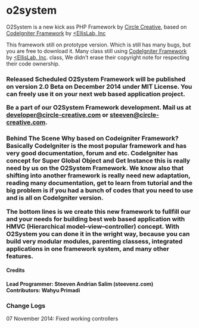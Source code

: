 o2system
========

O2System is a new kick ass PHP Framework by <a href="www.circle-creative.com">Circle Creative</a>, based on <a href="www.codeigniter.com">CodeIgniter Framework</a> by <a href="www.ellislab.com"><EllisLab, Inc</a>

This framework still on prototype version. Which is still has many bugs, but you are free to download it. Many class still using <a href="www.codeigniter.com">CodeIgniter Framework</a> by <a href="www.ellislab.com"><EllisLab, Inc</a>. class, We didn't erase their copyright note for respecting their code ownership.

<h3>Released Scheduled</a>
O2System Framework will be published on version 2.0 Beta on December 2014 under MIT License. You can freely use it on your next web based application project.

Be a part of our O2System Framework development. Mail us at <a href="mailto:developer@circle-creative.com">developer@circle-creative.com</a> or <a href="mailto:steeven@circle-creative.com"> steeven@circle-creative.com</a>.

<h3>Behind The Scene</a>
Why based on Codeigniter Framework?<br>
Basically CodeIgniter is the most popular framework and has very good documentation, forum and etc. CodeIgniter has concept for Super Global Object and Get Instance this is really need by us on the O2System Framework. We know also that shifting into another framework is really need new adaptation, reading many documentation, get to learn from tutorial and the big problem is if you had a bunch of codes that you need to use and is all on CodeIgniter version.

The bottom lines is we create this new framework to fullfill our and your needs for building best web based application with HMVC (Hierarchical model–view–controller) concept. With O2System you can done it in the wright way, because you can build very modular modules, parenting classess, integrated applications in one framework system, and many other features.

<h4>Credits<h4>
Lead Programmer: Steeven Andrian Salim (steevenz.com)<br>
Contributors: Wahyu Primadi

<h3>Change Logs</h3>
07 November 2014: Fixed working controllers
